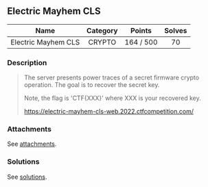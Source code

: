 ## Electric Mayhem CLS

|  Name  |  Category  |  Points  |  Solves  |
| :----: | :----: | :----: | :----: |
|  Electric Mayhem CLS  |  CRYPTO  |  164 / 500  |  70  |

### Description
> The server presents power traces of a secret firmware crypto operation. The goal is to recover the secret key.
> 
> Note, the flag is 'CTF{XXX}' where XXX is your recovered key.
> 
> https://electric-mayhem-cls-web.2022.ctfcompetition.com/

### Attachments
See [attachments](https://github.com/roadicing/ctf-writeups/tree/main/2022/googlectf/electric-mayhem-cls/attachments).

### Solutions
See [solutions](https://github.com/roadicing/ctf-writeups/tree/main/2022/googlectf/electric-mayhem-cls/solutions).
